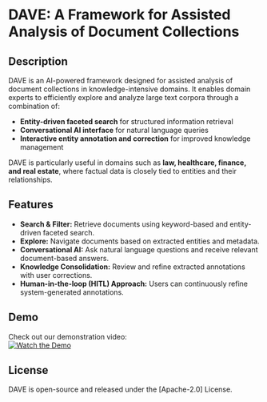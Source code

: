 # DAVE: A Framework for Assisted Analysis of Document Collections

## Description

DAVE is an AI-powered framework designed for assisted analysis of document collections in knowledge-intensive domains. It enables domain experts to efficiently explore and analyze large text corpora through a combination of:

- **Entity-driven faceted search** for structured information retrieval
- **Conversational AI interface** for natural language queries
- **Interactive entity annotation and correction** for improved knowledge management

DAVE is particularly useful in domains such as **law, healthcare, finance, and real estate**, where factual data is closely tied to entities and their relationships.

## Features

- **Search & Filter:** Retrieve documents using keyword-based and entity-driven faceted search.
- **Explore:** Navigate documents based on extracted entities and metadata.
- **Conversational AI:** Ask natural language questions and receive relevant document-based answers.
- **Knowledge Consolidation:** Review and refine extracted annotations with user corrections.
- **Human-in-the-loop (HITL) Approach:** Users can continuously refine system-generated annotations.

## Demo

Check out our demonstration video:  
[![Watch the Demo](https://img.shields.io/badge/Watch-Demo-red?style=for-the-badge&logo=youtube)](https://www.youtube.com/watch?v=XG7RsI3t-2Q)

## License

DAVE is open-source and released under the [Apache-2.0] License.

